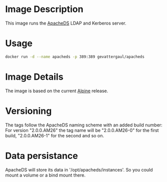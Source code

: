 # Image Description

This image runs the [ApacheDS](https://directory.apache.org/apacheds/) LDAP and Kerberos server.

# Usage

```bash
docker run -d --name apacheds -p 389:389 gevattergaul/apacheds
```

# Image Details

The image is based on the current [Alpine](https://hub.docker.com/_/alpine) release.

# Versioning

The tags follow the ApacheDS naming scheme with an added build number: For version "2.0.0.AM26" the tag name will be "2.0.0.AM26-0" for the first build, "2.0.0.AM26-1" for the second and so on.

# Data persistance

ApacheDS will store its data in '/opt/apacheds/instances'. So you could mount a volume or a bind mount there.
